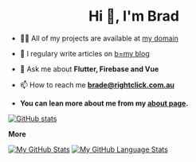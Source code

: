 <h1 align="center">Hi 👋, I'm Brad</h1>


- 👨‍💻 All of my projects are available at [my domain](http://rightclick.com.au/)

- 📝 I regulary write articles on [b=my blog](http://rightclick.com.au/posts)

- 💬 Ask me about **Flutter, Firebase and Vue**

- 📫 How to reach me **brade@rightclick.com.au**

-  **You can lean more about me from my [about page](https://rightclick.com.au/about/).**


[![GitHub stats](https://github-readme-stats.vercel.app/api?username=bradintheusa)](https://github.com/bradintheusa/github-readme-stats)

**More**

[![My GitHub Stats](https://github-readme-stats.vercel.app/api/?username=bradintheusa&count_private=true&theme=tokyonight&showicons=true)]()
[![My GitHub Language Stats](https://github-readme-stats.vercel.app/api/top-langs/?username=bradintheusa&langs_count=5&theme=tokyonight)]()
